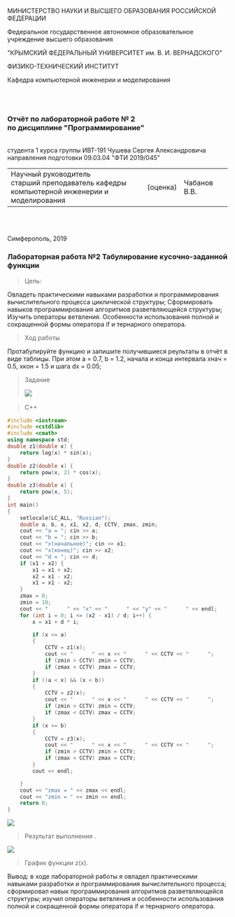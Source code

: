 
МИНИСТЕРСТВО НАУКИ  И ВЫСШЕГО ОБРАЗОВАНИЯ РОССИЙСКОЙ ФЕДЕРАЦИИ			

Федеральное государственное автономное образовательное учреждение высшего образования  

"КРЫМСКИЙ ФЕДЕРАЛЬНЫЙ УНИВЕРСИТЕТ им. В. И. ВЕРНАДСКОГО"  

ФИЗИКО-ТЕХНИЧЕСКИЙ ИНСТИТУТ  

Кафедра компьютерной инженерии и моделирования

<br><br/>

### Отчёт по лабораторной работе № 2 <br/> по дисциплине "Программирование"

<br/>
студента 1 курса группы ИВТ-191
Чушева Сергея Александровича
направления подготовки 09.03.04 "ФТИ 2019/045"  
<br/>

<table>

<tr><td>Научный руководитель<br/> старший преподаватель кафедры<br/> компьютерной инженерии и моделирования</td>

<td>(оценка)</td>
<td>Чабанов В.В.</td>
</tr>
</table>
<br/><br/>


Симферополь, 2019

### Лабораторная работа №2 Табулирование кусочно-заданной функции
>Цель:

Овладеть практическими навыками разработки и программирования вычислительного процесса циклической структуры;
Сформировать навыков программирования алгоритмов разветвляющейся структуры;
Изучить операторы ветвления. Особенности использования полной и сокращенной формы оператора if и тернарного оператора.


>Ход работы

Протабулируйте функцию и запишите получившиеся реультаты в отчёт в виде таблицы. При этом a = 0.7, b = 1.2, начала и конца интервала хнач = 0.5, xкон = 1.5 и шага dx = 0.05;

> Задание
>
> ![](https://github.com/Sergey-Chushev/Lab/blob/master/LabWork%232/Screen/zadanie.jpg)

>C++　

```C++
#include <iostream>
#include <cstdlib>
#include <cmath>
using namespace std;
double z1(double x) {
	return log(x) * sin(x);
}
double z2(double x) {
	return pow(x, 2) * cos(x);
}
double z3(double x) {
	return pow(x, 5);
}
int main()
{	
	setlocale(LC_ALL, "Russian");
	double a, b, x, x1, x2, d, CCTV, zmax, zmin;
	cout << "a = "; cin >> a;
	cout << "b = "; cin >> b;
	cout << "x(начальное)"; cin >> x1;
	cout << "x(конец)"; cin >> x2;
	cout << "d = "; cin >> d;
	if (x1 > x2) {
		x1 = x1 + x2;
		x2 = x1 - x2;
		x1 = x1 - x2;
	}
	zmax = 0;
	zmin = 10;
	cout << "      " << "x" << "      " << "y" << "      " << endl;
	for (int i = 0; i <= (x2 - x1) / d; i++) {
		x = x1 + d * i;

		if (x <= a)
		{
			CCTV = z1(x);
			cout << "      " << x << "      " << CCTV << "      ";
			if (zmin > CCTV) zmin = CCTV;
			if (zmax < CCTV) zmax = CCTV;
		}
		if ((a < x) && (x < b))
		{
			CCTV = z2(x);
			cout << "      " << x << "      " << CCTV << "      ";
			if (zmin > CCTV) zmin = CCTV;
			if (zmax < CCTV) zmax = CCTV;
		}
		if (x >= b)
		{
			CCTV = z3(x);
			cout << "      " << x << "      " << CCTV << "      ";
			if (zmin > CCTV) zmin = CCTV;
			if (zmax < CCTV) zmax = CCTV;
		}
		cout << endl;

	}
	cout << "zmax = " << zmax << endl;
	cout << "zmin = " << zmin << endl;
	return 0;
}
```
![](https://github.com/Sergey-Chushev/Lab/blob/master/LabWork%232/Screen/tabl.jpg)

> Результат выполнения .

![](https://github.com/Sergey-Chushev/Lab/blob/master/LabWork%232/Screen/grafic.jpg)

> График функции z(x).

Вывод: в ходе лабораторной работы я овладел практическими навыками разработки и программирования вычислительного процесса; сформировал навык программирования алгоритмов разветвляющейся структуры; изучил операторы ветвления и особенности использования полной и сокращенной формы оператора if и тернарного оператора.